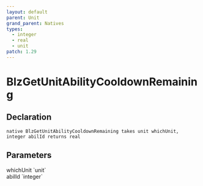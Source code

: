```yaml
---
layout: default
parent: Unit
grand_parent: Natives
types:
  - integer
  - real
  - unit
patch: 1.29
---
```


# BlzGetUnitAbilityCooldownRemaining

## Declaration

```
native BlzGetUnitAbilityCooldownRemaining takes unit whichUnit, integer abilId returns real
```

## Parameters
<dl>
  <dt>whichUnit `unit`</dt>
  <dd></dd>

  <dt>abilId `integer`</dt>
  <dd></dd>
</dl>